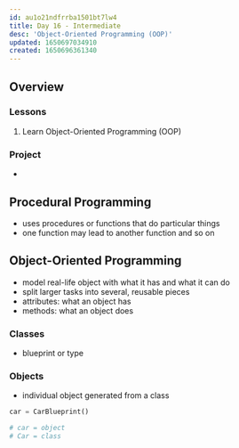 ```yaml
---
id: au1o21ndfrrba1501bt7lw4
title: Day 16 - Intermediate
desc: 'Object-Oriented Programming (OOP)'
updated: 1650697034910
created: 1650696361340
---
```


## Overview

### Lessons

1. Learn Object-Oriented Programming (OOP)

### Project

-

## Procedural Programming

- uses procedures or functions that do particular things
- one function may lead to another function and so on

## Object-Oriented Programming

- model real-life object with what it has and what it can do
- split larger tasks into several, reusable pieces
- attributes: what an object has
- methods: what an object does

### Classes

- blueprint or type

### Objects

- individual object generated from a class

```python
car = CarBlueprint()

# car = object
# Car = class
```
